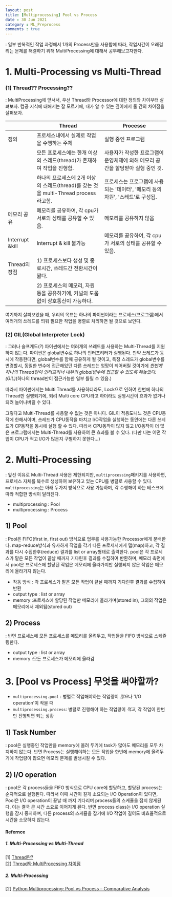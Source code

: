 ```yaml
---
layout: post
title: [Multiprocessing] Pool vs Process
date : 30 Jun 2021
category : ML_Preprocess
comments : true
---
```

 : 일부 반복적인 작업 과정에서 1개의 Process만을 사용함에 따라, 작업시간이 오래걸리는 문제를 해결하기 위해 MultiProcessing에 대해서 공부해보고자한다.

# 1. Multi-Processing vs Multi-Thread

### (1) Thread?? Processing??
: MultiProcessing에 앞서서, 우선 Thread와 Processor에 대한 정의와 차이부터 살펴보자. 컴공 지식에 대해서는 잘 모르기에, 내가 알 수 있는 깊이에서 둘 간의 차이점을 살펴보자.

|  | Thread | Processe |
|---|---|---|
|정의| 프로세스내에서 실제로 작업을 수행하는 주체 | 실행 중인 프로그램 |
|   | 모든 프로세스에는 한개 이상의 스레드(thread)가 존재하여 작업을 진행함. | 사용자가 작성한 프로그램이 운영체제에 의해 메모리 공간을 할당받아 실행 중인 것. |
|   | 하나의 프로세스에 2개 이상의 스레드(thread)를 갖는 것을 multi-Thread process라고함. | 프로세스는 프로그램에 사용되는 '데이터', '메모리 등의 자원', '스레드'로 구성됨.|
|메모리 공유| 메모리를 공유하여, 각 cpu가 서로의 상태를 공유할 수 있음. |  메모리를 공유하지 않음 |
|Interrupt &kill| Interrupt & kill 불가능 |  메모리를 공유하여, 각 cpu가 서로의 상태를 공유할 수 있음. |
|Thread의 장점| 1) 프로세스보다 생성 및 종료시간, 쓰레드간 전환시간이 짧다. |  |
|           | 2) 프로세스의 메모리, 자원등을 공유하기에, 커널의 도움 없이 상호통신이 가능하다. |  |

여기까지 살펴보았을 때, 우리의 목표는 하나의 파이썬이라는 프로세스(프로그램)에서 여러개의 쓰레드를 띄워 필요한 작업을 병렬로 처리하면 될 것으로 보인다.

### (2) GIL(Global Interpreter Lock)
 : 그러나 슬프게도(?) 파이썬에서는 여러개의 쓰레드를 사용하는 Multi-Thread를 지원하지 않는다.
  파이썬은  global변수로 하나의 인터프리터가 실행된다. 만약 쓰레드가 동시에 작동한다면, global변수를 함께 공유하게 될 것이고, 특정 스레드가 global변수를 변경할시, 동일한 변수에 접근해있던 다른 쓰레드는 엉망이 되어버릴 것이기에 *한번에 하나의 Thread만이 인터프리너 내부의 global변수에 접근할 수 있도록 해놓았다.(GIL)*(하나의 thread만이 접근가능한 일부 틀릴 수 있음.)

  따라서 파이썬에서는 Multi Thread를 사용하더라도, Lock으로 인하여 한번에 하나의 Thread만 실행되기에, 되려 Multi core CPU라고 하더라도 실행시간이 효과가 없거나 되려 늘어나버릴 수 있다.

 그렇다고 Multi-Thread를 사용할 수 없는 것은 아니다. GIL이 적용도니느 것은 CPU동작에 한해서이며, 쓰레드가 CPU동작을 마치고 I/O작업을 실행하는 동안에는 다른 쓰레드가 CP동작을 동시에 실행 할 수 있다. 따라서 CPU동작이 많지 않고 I/O동작이 더 많은 프로그램에서는 Multi-Thread를 사용하여 큰 효과를 볼 수 있다. (다만 나는 어떤 작업이 CPU가 적고 I/O가 많은지 구별하지 못한다...)


# 2. Multi-Processing
 : 앞선 이유로 Multi-Thread 사용은 제한되지만, `multiprocessing`패키지를 사용하면, 프로세스 자체를 복수로 생성하여 보유하고 있는 CPU를 병렬로 사용할 수 있다. `multiprocessing`는 아래 두가지 방식으로 사용 가능하며, 각 수행해야 하는 테스크에 따라 적합한 방식이 달라진다.
  - multiprocessing : Pool
  - multiprocessing : Process

## 1) Pool
 : Pool은 FIFO(first in, first out) 방식으로 업무를 사용가능한 Processor에게 분배한다. map-reduce방식과 유사하게 작업을 각기 다른 프로세서에게 맵(map)하고, 각 결과를 다시 수집한후(reduce) 결과를 list or array형태로 출력한다. pool은 각 프로세스가 맡은 모든 작업이 끝날 때까지 기다린후 결과를 수집하여 반환하며, 메모리 측면에서 pool은 프로세스에 할당된 작업은 메모리에 올라가지만 실행되지 않은 작업은 메모리에 올라가지 않는다.
 - 작동 방식 : 각 프로세스가 맡은 모든 작업이 끝날 때까지 기다린후 결과를 수집하여 반환
 - output type : list or array
 - memory :프로세스에 할당된 작업만 메모리에 올라가며(stored in), 그외의 작업은 메모리에서 제외됨(stored out)

## 2) Process
 : 반면 프로세스에 모든 프로세스를 메모리를 올려두고, 작업들을 FIFO 방식으로 스케쥴링한다.
 - output type : list or array
 - memory :모든 프로세스가 메모리에 올라감


# 3. [Pool vs Process] 무엇을 써야할까?
- `multiprocessing.pool` : 병렬로 작업해야하는 작업량이 *많으*나 'I/O operation'이 작을 때
- `multiprocessing.process`: 병렬로 진행해야 하는 작업량이 *적고*, 각 작업이 한번만 진행되면 되는 상황

## 1) Task Number
 : pool은 실행중인 작업만을 memory에 올려 두기에 task가 많아도 메모리를 모두 차지하지 않는다. 반면 Process는 실행해야하는 모든 작업을 한번에 memory에 올려두기에 작업량이 많으면 메모리 문제를 발생시킬 수 있다.

## 2) I/O operation
 : pool은 각 process들을 FIFO 방식으로 CPU core에 할당하고, 할당된 process는 순자적으로 실행된다. 따라서 이때 시간이 길게 소요되는 I/O Operation이 있다면, Pool은 I/O operation이 끝날 때 까지 기다리며 process들의 스케쥴을 잡지 않게된다. 이는 결국 큰 시간 소요로 이어지게 된다. 반면 process class는 I/O operation 실행을 잠시 중지하며, 다른 process의 스케쥴을 잡기에 I/O 작업이 길어도 비효율적으로 시간을 소모하지 않는다.



#### Refernce
##### 1. Multi-Processing vs Multi-Thread
[1] [Thread란?](http://tcpschool.com/java/java_thread_concept)  
[2] [Thread와 MultiProcessing 차이점](https://www.ellicium.com/python-multiprocessing-pool-process)  
##### 2. Multi-Processing
[2] [Python Multiprocessing: Pool vs Process – Comparative Analysis](https://www.ellicium.com/python-multiprocessing-pool-process)  
